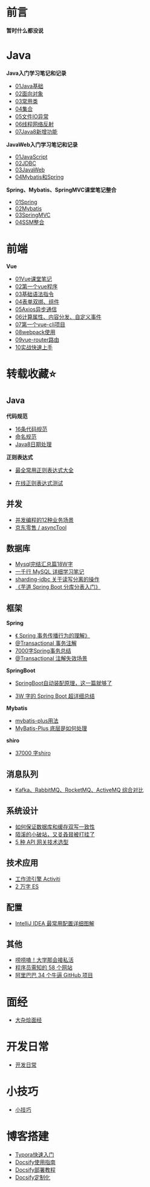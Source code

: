 # 前言

 <b>暂时什么都没说</b>

# Java

**Java入门学习笔记和记录**

* [01Java基础](/Java/01Java基础.md)
* [02面向对象](/Java/02面向对象.md)
* [03常用类](/Java/03常用类.md)
* [04集合](/Java/04集合.md)
* [05文件IO异常](/Java/05文件IO异常.md)
* [06线程网络反射](/Java/06线程网络反射.md)
* [07Java8新增功能](/Java/07Java8新增功能.md)

**JavaWeb入门学习笔记和记录**

* [01JavaScript](/JavaWeb/01JavaScript.md)
* [02JDBC](/JavaWeb/02JDBC.md)
* [03JavaWeb](/JavaWeb/03JavaWeb.md)
* [04Mybatis和Spring](/JavaWeb/04Mybatis和Spring.md)

**Spring、Mybatis、SpringMVC课堂笔记整合**

* [01Spring](/SSM/Spring5课堂笔记.md)
* [02Mybatis](/SSM/Mybatis课堂笔记.md)
* [03SpringMVC](/SSM/SpringMVC课堂笔记.md)
* [04SSM整合](/SSM/SSM整合.md)

# 前端

**Vue**

* [01Vue课堂笔记](/vue/01Vue课堂笔记.md)
* [02第一个vue程序](/vue/02第一个vue程序.md)
* [03基础语法指令](/vue/03基础语法指令.md)
* [04表单双绑、组件](/vue/04表单双绑、组件.md)
* [05Axios异步通信](/vue/05Axios异步通信.md)
* [06计算属性、内容分发、自定义事件](/vue/06计算属性、内容分发、自定义事件.md)
* [07第一个vue-cli项目](/vue/07第一个vue-cli项目.md)
* [08webpack使用](/vue/08webpack使用.md)
* [09vue-router路由](/vue/09vue-router路由.md)
* [10实战快速上手](/vue/10实战快速上手.md)

# 转载收藏⭐

## Java

**代码规范**

* [16条代码规范](https://www.cnblogs.com/taojietaoge/p/11575376.html)
* [命名规范](https://mp.weixin.qq.com/s/MrZdbHdENLxIkYxxYk4QHA)
* [Java8日期处理](https://mp.weixin.qq.com/s/6hqO9joqGk_y8Z5tZkBDPg)

**正则表达式**

* [最全常用正则表达式大全](https://zyc88.blog.csdn.net/article/details/98479629)

* [在线正则表达式测试](http://tool.oschina.net/regex/)

## 并发

* [并发编程的12种业务场景](https://mp.weixin.qq.com/s/DkpW6eIuMchxht1rl5QzUQ)
* [京东零售 / asyncTool](https://gitee.com/jd-platform-opensource/asyncTool)

## 数据库

* [Mysql完结汇总篇18W字](https://mp.weixin.qq.com/s/i8SHizPrBMQ2GIhQP7ozRw)
* [一千行 MySQL 详细学习笔记](https://mp.weixin.qq.com/s/OuExJeM53o5AVp_E04RPBQ)
*  [sharding-jdbc 关于读写分离的操作](https://shardingsphere.apache.org/document/legacy/3.x/document/cn/manual/sharding-jdbc/usage/read-write-splitting/)
* [《芋道 Spring Boot 分库分表入门》](https://mp.weixin.qq.com/s/A2MYOFT7SP-7kGOon8qJaw)

## 框架

**Spring**

* [《 Spring 事务传播行为的理解》](https://mp.weixin.qq.com/s/IglQITCkmx7Lpz60QOW7HA)
* [@Transactional 事务注解](https://mp.weixin.qq.com/s/Wdk8whUmBfo6VLQRa4rtJA)
* [7000字Spring事务总结](https://mp.weixin.qq.com/s/xFnVBqcVNRFQfHyd03iWcg)
* [@Transactional 注解失效场景](https://mp.weixin.qq.com/s/IcDEEft7bLhnqyo5knwUdw)

**SpringBoot**

* [SpringBoot自动装配原理，这一篇就够了](https://mp.weixin.qq.com/s/f6oED1hbiWat_0HOwxgfnA)

* [3W 字的 Spring Boot 超详细总结](https://mp.weixin.qq.com/s/1TLvwEDxJb8mZs3AGTQ3DA)

**Mybatis**

* [mybatis-plus用法](https://mp.weixin.qq.com/s/tAXK6a2tJdBRgg_B8yncAA)
* [MyBatis-Plus 底层是如何处理](https://mp.weixin.qq.com/s/yjxV0GRiWPcvN2q-C5-VnA)

**shiro**

* [37000 字shiro](https://mp.weixin.qq.com/s/NmwqOM5rSDlmvs-Bi4P2Ag)

## 消息队列

* [Kafka、RabbitMQ、RocketMQ、ActiveMQ 综合对比](https://mp.weixin.qq.com/s/AgBOplDsVc2CL57WWv9eaw)

## 系统设计

* [如何保证数据库和缓存双写一致性](https://mp.weixin.qq.com/s/1uJmVb_E980NWn_sCzM6mA)
* [陌溪的小破站，又㕛叒叕被打挂了](https://mp.weixin.qq.com/s/HZul5vmxjzPTsbI17drIxA)
* [5 种 API 网关技术选型](https://mp.weixin.qq.com/s/CHLNigWhHXUociw1UFegMA)

## 技术应用

* [工作流引擎 Activiti](https://mp.weixin.qq.com/s/veu2W6NRUSX9HavNNph9pw)
* [2 万字 ES](https://mp.weixin.qq.com/s/m7TZ6ljpNtc1b6yAnrT5TA)

## 配置

* [IntelliJ IDEA 最常用配置详细图解](https://mp.weixin.qq.com/s/NoX219wXcnVaocj_dttpow)

## 其他

* [唠唠嗑！大学那会接私活](https://mp.weixin.qq.com/s/7FlCzf67VdleHF6g7Cbphw)
* [程序员需知的 58 个网站](https://mp.weixin.qq.com/s/a1GQhRUjGZ65gfijwugoHg)
* [阿里巴巴 34 个牛逼 GitHub 项目](https://mp.weixin.qq.com/s/sJk8kWuUoPAMkiRrZpG32w)

# 面经

* [大杂烩面经](/other/大杂烩面经.md)

# 开发日常

* [开发日常](/other/开发日常.md)

# 小技巧

* [小技巧](/other/小技巧.md)

# 博客搭建

* [Typora快速入门](/ProjectDocs/Typora快速入门.md)
* [Docsify使用指南](/ProjectDocs/Docsify使用指南.md)
* [Docsify部署教程](/ProjectDocs/Docsify部署教程.md)
* [Docsify定制化](/ProjectDocs/Docsify定制化.md)
